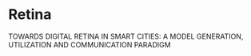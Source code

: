 # Retina
TOWARDS DIGITAL RETINA IN SMART CITIES: A MODEL GENERATION, UTILIZATION AND COMMUNICATION PARADIGM

